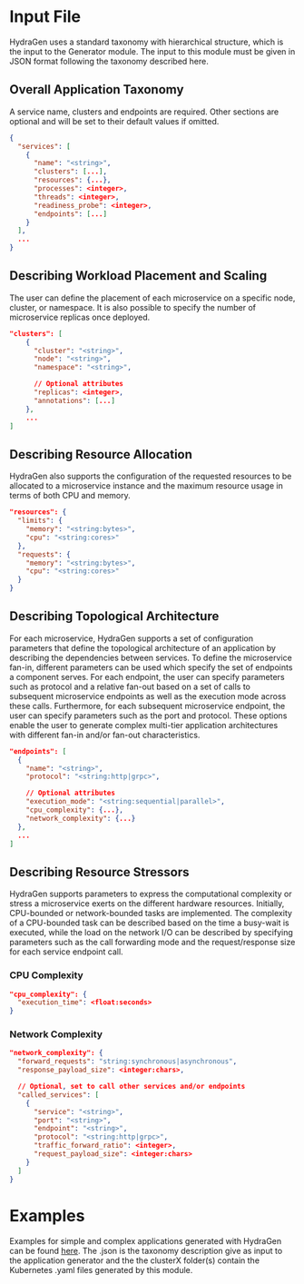 # Input File

HydraGen uses a standard taxonomy with hierarchical structure, which is the input to the Generator module. The input to this module must be given in JSON format following the taxonomy described here.

## Overall Application Taxonomy

A service name, clusters and endpoints are required. Other sections are optional and will be set to their default values if omitted.

```json
{
  "services": [
    {
      "name": "<string>",
      "clusters": [...],
      "resources": {...},
      "processes": <integer>,
      "threads": <integer>,
      "readiness_probe": <integer>,
      "endpoints": [...]
    }
  ],
  ...
}
```

## Describing Workload Placement and Scaling

The user can define the placement of each microservice on a specific node, cluster, or namespace. It is also possible to specify the number of microservice replicas once deployed.

```json
"clusters": [
    {
      "cluster": "<string>",
      "node": "<string>",
      "namespace": "<string>",

      // Optional attributes
      "replicas": <integer>,
      "annotations": [...]
    },
    ...
]
```

## Describing Resource Allocation

HydraGen also supports the configuration of the requested resources to be allocated to a microservice instance and the maximum resource usage in terms of both CPU and memory.

```json
"resources": {
  "limits": {
    "memory": "<string:bytes>",
    "cpu": "<string:cores>"
  },
  "requests": {
    "memory": "<string:bytes>",
    "cpu": "<string:cores>"
  }
}
```

## Describing Topological Architecture

For each microservice, HydraGen supports a set of configuration parameters that define the topological architecture of an application by describing the dependencies between services. To define the microservice fan-in, different parameters can be used which specify the set of endpoints a component serves. For each endpoint, the user can specify parameters such as protocol and a relative fan-out based on a set of calls to subsequent microservice endpoints as well as the execution mode across these calls. Furthermore, for each subsequent microservice endpoint, the user can specify parameters such as the port and protocol. These options enable the user to generate complex multi-tier application architectures with different fan-in and/or fan-out characteristics.

```json
"endpoints": [
  {
    "name": "<string>",
    "protocol": "<string:http|grpc>",

    // Optional attributes
    "execution_mode": "<string:sequential|parallel>",
    "cpu_complexity": {...},
    "network_complexity": {...}
  },
  ...
]
```

## Describing Resource Stressors

HydraGen supports parameters to express the computational complexity or stress a microservice exerts on the different hardware resources. Initially, CPU-bounded or network-bounded tasks are implemented. The complexity of a CPU-bounded task can be described based on the time a busy-wait is executed, while the load on the network I/O can be described by specifying parameters such as the call forwarding mode and the request/response size for each service endpoint call.

### CPU Complexity

```json
"cpu_complexity": {
  "execution_time": <float:seconds>
}
```

### Network Complexity

```json
"network_complexity": {
  "forward_requests": "string:synchronous|asynchronous",
  "response_payload_size": <integer:chars>,

  // Optional, set to call other services and/or endpoints
  "called_services": [
    {
      "service": "<string>",
      "port": "<string>",
      "endpoint": "<string>",
      "protocol": "<string:http|grpc>",
      "traffic_forward_ratio": <integer>,
      "request_payload_size": <integer:chars>
    }
  ]
}
```

# Examples

Examples for simple and complex applications generated with HydraGen can be found [here](https://github.com/EricssonResearch/cloud-native-app-simulator/tree/main/generator/examples). The .json is the taxonomy description give as input to the application generator and the the clusterX folder(s) contain the Kubernetes .yaml files generated by this module.
